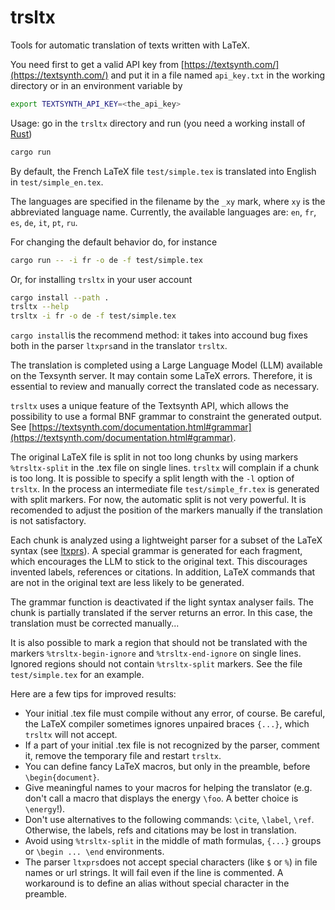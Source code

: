 # trsltx
Tools for automatic translation of texts written with LaTeX.

You need first to get a valid API key from [https://textsynth.com/](https://textsynth.com/)
and put it in a file named `api_key.txt` in the working directory or in an environment variable by

```bash
export TEXTSYNTH_API_KEY=<the_api_key>
```

Usage: go in the `trsltx` directory and run (you need a working install of [Rust](https://www.rust-lang.org/tools/install))

```bash
cargo run
```

By default, the French LaTeX file `test/simple.tex` is translated into English in `test/simple_en.tex`.

The languages are specified in the filename by the `_xy` mark, where `xy` is the abbreviated language name.
Currently, the available languages are: `en`, `fr`, `es`, `de`, `it`, `pt`, `ru`. 

For changing the default behavior do, for instance

```bash
cargo run -- -i fr -o de -f test/simple.tex
```

Or, for installing `trsltx` in your user account

```bash
cargo install --path .
trsltx --help
trsltx -i fr -o de -f test/simple.tex
```

`cargo install`is the recommend method: it takes into accound bug fixes both in the parser `ltxprs`and in the translator `trsltx`.

The translation is completed using a Large Language Model (LLM) available on the Texsynth server. It may contain some LaTeX errors.
Therefore, it is essential to review and manually correct the translated code as necessary.

`trsltx` uses a unique feature of the Textsynth API, which allows the possibility to use a formal BNF grammar to constraint the generated output. 
See [https://textsynth.com/documentation.html#grammar](https://textsynth.com/documentation.html#grammar).

The original LaTeX file is split in not too long chunks by using markers
`%trsltx-split` in the .tex file on single lines. `trsltx` will complain if a chunk
is too long. It is possible to specify a split length with the `-l` option of `trsltx`.
In the process an intermediate file `test/simple_fr.tex` is generated with split markers.
For now, the automatic split is not very powerful. It is recomended to adjust the position of the
markers manually if the translation is not satisfactory.

Each chunk is analyzed using a lightweight parser for a subset of the LaTeX syntax (see [ltxprs](https://github.com/phelluy/ltxprs)). A special grammar is generated for each fragment, which encourages the LLM to stick to the original text. This discourages invented labels, references or citations. In addition, LaTeX commands that are not in the original text are less likely to be generated.

The grammar function is deactivated if the light syntax analyser fails. The chunk is partially translated if the server returns an error. In this case, the translation must be corrected manually...

It is also possible to mark a region that should not be translated with the markers
`%trsltx-begin-ignore` and `%trsltx-end-ignore` on single lines. Ignored regions should not contain
`%trsltx-split` markers. See the file `test/simple.tex` for an example.

Here are a few tips for improved results:

* Your initial .tex file must compile without any error, of course. Be careful, the LaTeX compiler sometimes ignores unpaired braces `{...}`, which `trsltx` will not accept.
* If a part of your initial .tex file is not recognized by the parser, comment it, remove the temporary file and restart `trsltx`.
* You can define fancy LaTeX macros, but only in the preamble, before `\begin{document}`.
* Give meaningful names to your macros for helping the translator (e.g. don't call a macro that displays the energy `\foo`. A better choice is `\energy`!).
* Don't use alternatives to the following commands: `\cite`, `\label`, `\ref`. Otherwise, the labels, refs and citations may be lost in translation.
* Avoid using `%trsltx-split` in the middle of math formulas, `{...}` groups or `\begin ... \end` environments. 
* The parser `ltxprs`does not accept special characters (like `$` or `%`) in file names or url strings. It will fail even if the line is commented. A workaround is to define an alias without special character in the preamble.



